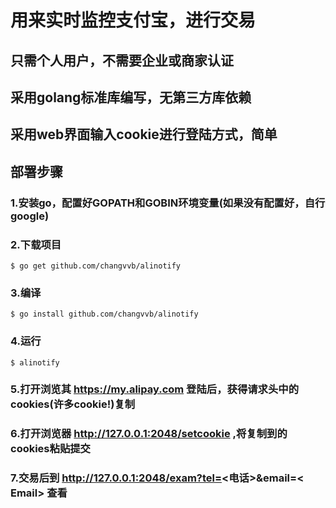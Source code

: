 # 用来实时监控支付宝，进行交易

## 只需个人用户，不需要企业或商家认证

## 采用golang标准库编写，无第三方库依赖

## 采用web界面输入cookie进行登陆方式，简单

## 部署步骤
### 1.安装go，配置好GOPATH和GOBIN环境变量(如果没有配置好，自行google)
### 2.下载项目
```shell
$ go get github.com/changvvb/alinotify 
 ```
### 3.编译
```shell
$ go install github.com/changvvb/alinotify 
 ```
### 4.运行
```shell
$ alinotify
```

### 5.打开浏览其 https://my.alipay.com 登陆后，获得请求头中的cookies(许多cookie!)复制
### 6.打开浏览器 http://127.0.0.1:2048/setcookie ,将复制到的cookies粘贴提交
### 7.交易后到 http://127.0.0.1:2048/exam?tel=<电话>&email=< Email> 查看

